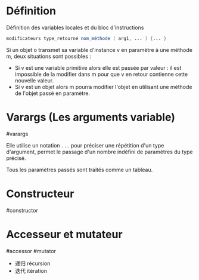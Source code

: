 
# Définition

Définition des variables locales et du bloc d'instructions

``` java
modificateurs type_retourné nom_méthode ( arg1, ... ) {... } 
```

Si un objet o transmet sa variable d'instance v en paramètre à une méthode m, deux situations sont possibles :

- Si v est une variable primitive alors elle est passée par valeur : il est impossible de la modifier dans m pour que v en retour contienne cette nouvelle valeur.
- Si v est un objet alors m pourra modifier l'objet en utilisant une méthode de l'objet passé en paramètre.

# Varargs (Les arguments variable)
#varargs

Elle utilise un notation `...` pour préciser une répétition d'un type d'argument, permet le passage d'un nombre indéfini de paramètres du type précisé.

Tous les paramètres passés sont traités comme un tableau.

# Constructeur
#constructor

# Accesseur et mutateur
#accessor #mutator 

- 递归 récursion
- 迭代 itération